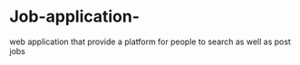 # Job-application-
web application that provide  a platform for  people to search as well as  post jobs 
